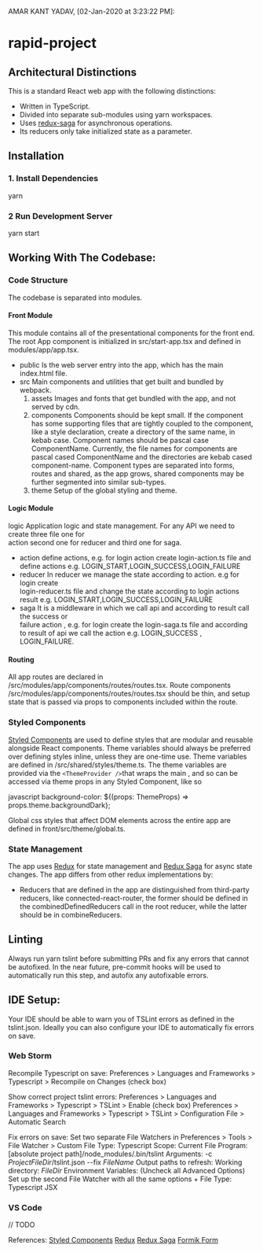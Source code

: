 AMAR KANT YADAV, [02-Jan-2020 at 3:23:22 PM]:
# rapid-project

## Architectural Distinctions

This is a standard React web app with the following distinctions:

* Written in TypeScript.
* Divided into separate sub-modules using yarn workspaces.
* Uses [redux-saga](https://github.com/redux-saga/redux-saga) for asynchronous operations.
* Its reducers only take initialized state as a parameter.

## Installation

### 1. Install Dependencies
yarn

### 2 Run Development Server
yarn start
## Working With The Codebase:

### Code Structure 
The codebase is separated into modules. 

#### Front Module
This module contains all of the presentational components for the front end.  The root App component is initialized in src/start-app.tsx and defined in modules/app/app.tsx.  

* public Is the web server entry into the app, which has the main index.html file.
* src Main components and utilities that get built and bundled by webpack.
    1. assets Images and fonts that get bundled with the app, and not served by cdn.
    2. components Components should be kept small.  If the component has some supporting files that are tightly coupled to the component, like a style declaration, create a directory of the same name, in kebab case.  Component names should be pascal case ComponentName.  Currently, the file names for components are pascal cased ComponentName and the directories are kebab cased component-name.  Component types are separated into forms, routes and shared, as the app grows, shared components may be further segmented into similar sub-types.
    3. theme Setup of the global styling and theme.

#### Logic Module

logic Application logic and state management. For any API we need to create three file one for   
    action second one for reducer and third one for saga.
* action define actions, e.g. for login action create login-action.ts file and define actions     e.g. LOGIN_START,LOGIN_SUCCESS,LOGIN_FAILURE
* reducer In reducer we manage the state according to action. e.g for login create       
   login-reducer.ts  file and change the state according to login actions result e.g. LOGIN_START,LOGIN_SUCCESS,LOGIN_FAILURE 
* saga It is a middleware in which we call api and according to result call the success or     
    failure action , e.g. for login create the login-saga.ts file and according to result of api we call the action e.g. LOGIN_SUCCESS , LOGIN_FAILURE.


#### Routing
All app routes are declared in /src/modules/app/components/routes/routes.tsx.  Route components /src/modules/app/components/routes/routes.tsx should be thin, and setup state that is passed via props to components included within the route. 

### Styled Components
[Styled Components](https://www.styled-components.com/) are used to define styles that are modular and reusable alongside React components. Theme variables should always be preferred over defining styles inline, unless they are one-time use. Theme variables are defined in /src/shared/styles/theme.ts.  The theme variables are provided via the `<ThemeProvider />`that wraps the main <App />, and so can be accessed via theme props in any Styled Component, like so 


javascript 
background-color: ${(props: ThemeProps<Theme>) => props.theme.backgroundDark};

Global css styles that affect DOM elements across the entire app are defined in front/src/theme/global.ts. 
### State Management
The app uses [Redux](https://redux.js.org/api/api-reference) for state management and [Redux Saga](https://github.com/redux-saga/redux-saga) for async state changes.  The app differs from other redux implementations by:
* Reducers that are defined in the app are distinguished from third-party reducers, like connected-react-router, the former should be defined in the combinedDefinedReducers call in the root reducer, while the latter should be in combineReducers.


## Linting
Always run yarn tslint before submitting PRs and fix any errors that cannot be autofixed. In the near future, pre-commit hooks will be used to automatically run this step, and autofix any autofixable errors.

## IDE Setup:
Your IDE should be able to warn you of TSLint errors as defined in the tslint.json.  Ideally you can also configure your IDE to automatically fix errors on save.

### Web Storm
Recompile Typescript on save:
Preferences > Languages and Frameworks > Typescript > Recompile on Changes (check box)

Show correct project tslint errors: 
Preferences > Languages and Frameworks > Typescript > TSLint > Enable (check box) 
Preferences > Languages and Frameworks > Typescript > TSLint > Configuration File > Automatic Search

Fix errors on save:
Set two separate File Watchers in Preferences > Tools > File Watcher > Custom
File Type: Typescript
Scope: Current File
Program: [absolute project path]/node_modules/.bin/tslint
Arguments: -c $ProjectFileDir$/tslint.json --fix $FileName$
Output paths to refresh:
Working directory: $FileDir$
Environment Variables: 
(Uncheck all Advanced Options)
Set up the second File Watcher with all the same options +  File Type: Typescript JSX

### VS Code 
// TODO

References:
[Styled Components](https://www.styled-components.com/)
[Redux](https://redux.js.org/api/api-reference)
[Redux Saga](https://github.com/redux-saga/redux-saga)
[Formik Form](https://github.com/jaredpalmer/formik)